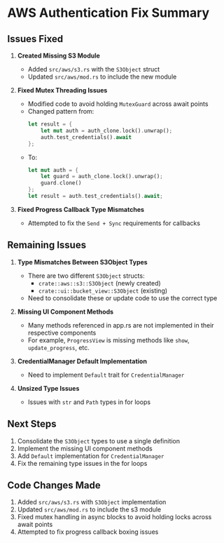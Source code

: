 # AWS Authentication Fix Summary

## Issues Fixed

1. **Created Missing S3 Module**
   - Added `src/aws/s3.rs` with the `S3Object` struct
   - Updated `src/aws/mod.rs` to include the new module

2. **Fixed Mutex Threading Issues**
   - Modified code to avoid holding `MutexGuard` across await points
   - Changed pattern from:
     ```rust
     let result = {
         let mut auth = auth_clone.lock().unwrap();
         auth.test_credentials().await
     };
     ```
   - To:
     ```rust
     let mut auth = {
         let guard = auth_clone.lock().unwrap();
         guard.clone()
     };
     let result = auth.test_credentials().await;
     ```

3. **Fixed Progress Callback Type Mismatches**
   - Attempted to fix the `Send + Sync` requirements for callbacks

## Remaining Issues

1. **Type Mismatches Between S3Object Types**
   - There are two different `S3Object` structs:
     - `crate::aws::s3::S3Object` (newly created)
     - `crate::ui::bucket_view::S3Object` (existing)
   - Need to consolidate these or update code to use the correct type

2. **Missing UI Component Methods**
   - Many methods referenced in app.rs are not implemented in their respective components
   - For example, `ProgressView` is missing methods like `show`, `update_progress`, etc.

3. **CredentialManager Default Implementation**
   - Need to implement `Default` trait for `CredentialManager`

4. **Unsized Type Issues**
   - Issues with `str` and `Path` types in for loops

## Next Steps

1. Consolidate the `S3Object` types to use a single definition
2. Implement the missing UI component methods
3. Add `Default` implementation for `CredentialManager`
4. Fix the remaining type issues in the for loops

## Code Changes Made

1. Added `src/aws/s3.rs` with `S3Object` implementation
2. Updated `src/aws/mod.rs` to include the s3 module
3. Fixed mutex handling in async blocks to avoid holding locks across await points
4. Attempted to fix progress callback boxing issues
